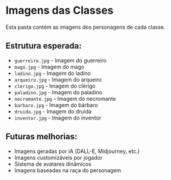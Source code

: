 # Imagens das Classes

Esta pasta contém as imagens dos personagens de cada classe.

## Estrutura esperada:

- `guerreiro.jpg` - Imagem do guerreiro
- `mago.jpg` - Imagem do mago  
- `ladino.jpg` - Imagem do ladino
- `arqueiro.jpg` - Imagem do arqueiro
- `clerigo.jpg` - Imagem do clérigo
- `paladino.jpg` - Imagem do paladino
- `necromante.jpg` - Imagem do necromante
- `barbaro.jpg` - Imagem do bárbaro
- `druida.jpg` - Imagem do druida
- `inventor.jpg` - Imagem do inventor

## Futuras melhorias:

- Imagens geradas por IA (DALL-E, Midjourney, etc.)
- Imagens customizáveis por jogador
- Sistema de avatares dinâmicos
- Imagens baseadas na raça do personagem
